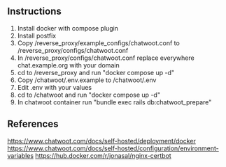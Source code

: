 ## Instructions

1. Install docker with compose plugin
2. Install postfix
3. Copy /reverse_proxy/example_configs/chatwoot.conf to /reverse_proxy/configs/chatwoot.conf
4. In /reverse_proxy/configs/chatwoot.conf replace everywhere chat.example.org with your domain
5. cd to /reverse_proxy and run "docker compose up -d" 
6. Copy /chatwoot/.env.example to /chatwoot/.env
7. Edit .env with your values
8. cd to /chatwoot and run "docker compose up -d"
9. In chatwoot container run "bundle exec rails db:chatwoot_prepare" 

## References 
https://www.chatwoot.com/docs/self-hosted/deployment/docker
https://www.chatwoot.com/docs/self-hosted/configuration/environment-variables
https://hub.docker.com/r/jonasal/nginx-certbot